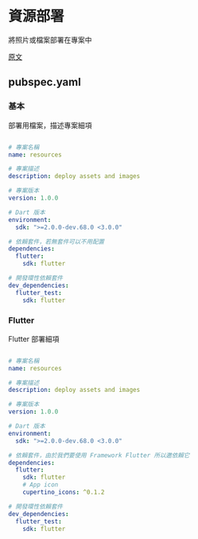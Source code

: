 # 資源部署

將照片或檔案部署在專案中

[原文](https://www.dartlang.org/tools/pub/pubspec)

## pubspec.yaml

### 基本

部署用檔案，描述專案細項

```yaml

# 專案名稱
name: resources

# 專案描述
description: deploy assets and images

# 專案版本
version: 1.0.0

# Dart 版本
environment:
  sdk: ">=2.0.0-dev.68.0 <3.0.0"

# 依賴套件，若無套件可以不用配置
dependencies:
  flutter:
    sdk: flutter

# 開發環性依賴套件
dev_dependencies:
  flutter_test:
    sdk: flutter

```

### Flutter

Flutter 部署細項

```yaml

# 專案名稱
name: resources

# 專案描述
description: deploy assets and images

# 專案版本
version: 1.0.0

# Dart 版本
environment:
  sdk: ">=2.0.0-dev.68.0 <3.0.0"

# 依賴套件，由於我們要使用 Framework Flutter 所以邀依賴它
dependencies:
  flutter:
    sdk: flutter
    # App icon
    cupertino_icons: ^0.1.2

# 開發環性依賴套件
dev_dependencies:
  flutter_test:
    sdk: flutter

```
